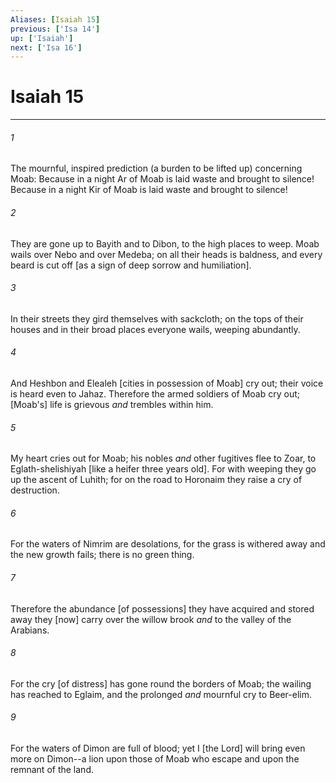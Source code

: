 ```yaml
---
Aliases: [Isaiah 15]
previous: ['Isa 14']
up: ['Isaiah']
next: ['Isa 16']
---
```

# Isaiah 15

***














###### 1 






The mournful, inspired prediction (a burden to be lifted up) concerning Moab: Because in a night Ar of Moab is laid waste and brought to silence! Because in a night Kir of Moab is laid waste and brought to silence! 













###### 2 






They are gone up to Bayith and to Dibon, to the high places to weep. Moab wails over Nebo and over Medeba; on all their heads is baldness, and every beard is cut off [as a sign of deep sorrow and humiliation]. 













###### 3 






In their streets they gird themselves with sackcloth; on the tops of their houses and in their broad places everyone wails, weeping abundantly. 













###### 4 






And Heshbon and Elealeh [cities in possession of Moab] cry out; their voice is heard even to Jahaz. Therefore the armed soldiers of Moab cry out; [Moab's] life is grievous _and_ trembles within him. 













###### 5 






My heart cries out for Moab; his nobles _and_ other fugitives flee to Zoar, to Eglath-shelishiyah [like a heifer three years old]. For with weeping they go up the ascent of Luhith; for on the road to Horonaim they raise a cry of destruction. 













###### 6 






For the waters of Nimrim are desolations, for the grass is withered away and the new growth fails; there is no green thing. 













###### 7 






Therefore the abundance [of possessions] they have acquired and stored away they [now] carry over the willow brook _and_ to the valley of the Arabians. 













###### 8 






For the cry [of distress] has gone round the borders of Moab; the wailing has reached to Eglaim, and the prolonged _and_ mournful cry to Beer-elim. 













###### 9 






For the waters of Dimon are full of blood; yet I [the Lord] will bring even more on Dimon--a lion upon those of Moab who escape and upon the remnant of the land.
